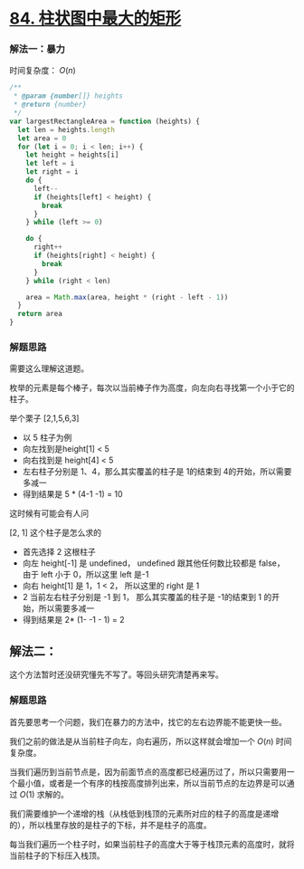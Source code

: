 # [84. 柱状图中最大的矩形](https://leetcode-cn.com/problems/largest-rectangle-in-histogram/)

### 解法一：暴力

时间复杂度： $O(n)$

```javascript
/**
 * @param {number[]} heights
 * @return {number}
 */
var largestRectangleArea = function (heights) {
  let len = heights.length
  let area = 0
  for (let i = 0; i < len; i++) {
    let height = heights[i]
    let left = i
    let right = i
    do {
      left--
      if (heights[left] < height) {
        break
      }
    } while (left >= 0)

    do {
      right++
      if (heights[right] < height) {
        break
      }
    } while (right < len)

    area = Math.max(area, height * (right - left - 1))
  }
  return area
}
```



### 解题思路

需要这么理解这道题。

枚举的元素是每个棒子，每次以当前棒子作为高度，向左向右寻找第一个小于它的柱子。

举个栗子 [2,1,5,6,3]

- 以 5 柱子为例
- 向左找到是height[1] < 5
- 向右找到是 height[4] < 5
- 左右柱子分别是 1、4，那么其实覆盖的柱子是 1的结束到 4的开始，所以需要多减一
- 得到结果是 5 * (4-1 -1) = 10

这时候有可能会有人问

[2, 1] 这个柱子是怎么求的

- 首先选择 2 这根柱子
- 向左 height[-1] 是 undefined， undefined 跟其他任何数比较都是 false， 由于 left 小于 0，所以这里 left 是-1
- 向右 height[1] 是 1，1 < 2， 所以这里的 right 是 1
- 2 当前左右柱子分别是 -1 到 1， 那么其实覆盖的柱子是 -1的结束到 1 的开始，所以需要多减一
- 得到结果是 2* (1- -1 - 1) = 2



## 解法二：

这个方法暂时还没研究懂先不写了。等回头研究清楚再来写。



### 解题思路



首先要思考一个问题，我们在暴力的方法中，找它的左右边界能不能更快一些。

我们之前的做法是从当前柱子向左，向右遍历，所以这样就会增加一个  $O(n)$ 时间复杂度。

当我们遍历到当前节点是，因为前面节点的高度都已经遍历过了，所以只需要用一个最小值，或者是一个有序的栈按高度排列出来，所以当前节点的左边界是可以通过 $O(1)$ 求解的。

我们需要维护一个递增的栈（从栈低到栈顶的元素所对应的柱子的高度是递增的），所以栈里存放的是柱子的下标，并不是柱子的高度。

每当我们遍历一个柱子时，如果当前柱子的高度大于等于栈顶元素的高度时，就将当前柱子的下标压入栈顶。




